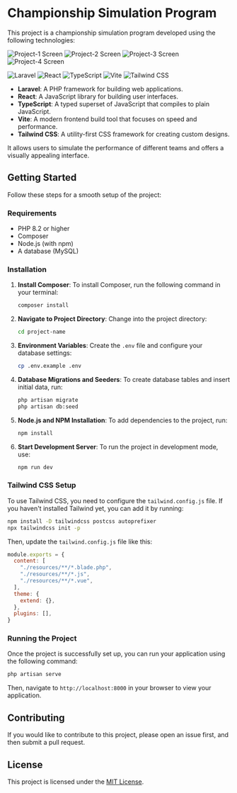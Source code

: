 
# Championship Simulation Program

This project is a championship simulation program developed using the following technologies:

![Project-1 Screen](public/src/assests/Project-1.png)
![Project-2 Screen](public/src/assests/Project-2.png)
![Project-3 Screen](public/src/assests/Project-3.png)
![Project-4 Screen](public/src/assests/Project-4.png)

![Laravel](public/laravel.png) 
![React](public/react.png) 
![TypeScript](public/typescript.png) 
![Vite](public/vite.png) 
![Tailwind CSS](public/tailwindcss.png)

- **Laravel**: A PHP framework for building web applications.
- **React**: A JavaScript library for building user interfaces.
- **TypeScript**: A typed superset of JavaScript that compiles to plain JavaScript.
- **Vite**: A modern frontend build tool that focuses on speed and performance.
- **Tailwind CSS**: A utility-first CSS framework for creating custom designs.

It allows users to simulate the performance of different teams and offers a visually appealing interface.

## Getting Started

Follow these steps for a smooth setup of the project:

### Requirements

- PHP 8.2 or higher
- Composer
- Node.js (with npm)
- A database (MySQL)

### Installation

1. **Install Composer**:
   To install Composer, run the following command in your terminal:
   ```bash
   composer install
   ```

2. **Navigate to Project Directory**:
   Change into the project directory:
   ```bash
   cd project-name
   ```

3. **Environment Variables**:
   Create the `.env` file and configure your database settings:
   ```bash
   cp .env.example .env
   ```

4. **Database Migrations and Seeders**:
   To create database tables and insert initial data, run:
   ```bash
   php artisan migrate
   php artisan db:seed
   ```

5. **Node.js and NPM Installation**:
   To add dependencies to the project, run:
   ```bash
   npm install
   ```

6. **Start Development Server**:
   To run the project in development mode, use:
   ```bash
   npm run dev
   ```

### Tailwind CSS Setup

To use Tailwind CSS, you need to configure the `tailwind.config.js` file. If you haven't installed Tailwind yet, you can add it by running:
```bash
npm install -D tailwindcss postcss autoprefixer
npx tailwindcss init -p
```

Then, update the `tailwind.config.js` file like this:
```javascript
module.exports = {
  content: [
    "./resources/**/*.blade.php",
    "./resources/**/*.js",
    "./resources/**/*.vue",
  ],
  theme: {
    extend: {},
  },
  plugins: [],
}
```

### Running the Project

Once the project is successfully set up, you can run your application using the following command:
```bash
php artisan serve
```
Then, navigate to `http://localhost:8000` in your browser to view your application.

## Contributing

If you would like to contribute to this project, please open an issue first, and then submit a pull request.

## License

This project is licensed under the [MIT License](LICENSE).
